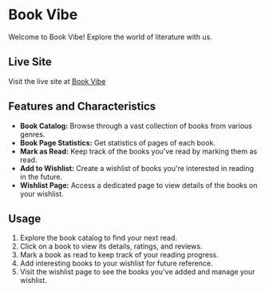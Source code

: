 # Book Vibe

Welcome to Book Vibe! Explore the world of literature with us.

## Live Site

Visit the live site at [Book Vibe](https://book-vibe-yamin39-assign-eight.netlify.app/)

## Features and Characteristics

- **Book Catalog:** Browse through a vast collection of books from various genres.
- **Book Page Statistics:** Get statistics of pages of each book.
- **Mark as Read:** Keep track of the books you've read by marking them as read.
- **Add to Wishlist:** Create a wishlist of books you're interested in reading in the future.
- **Wishlist Page:** Access a dedicated page to view details of the books on your wishlist.

## Usage

1. Explore the book catalog to find your next read.
2. Click on a book to view its details, ratings, and reviews.
3. Mark a book as read to keep track of your reading progress.
4. Add interesting books to your wishlist for future reference.
5. Visit the wishlist page to see the books you've added and manage your wishlist.

